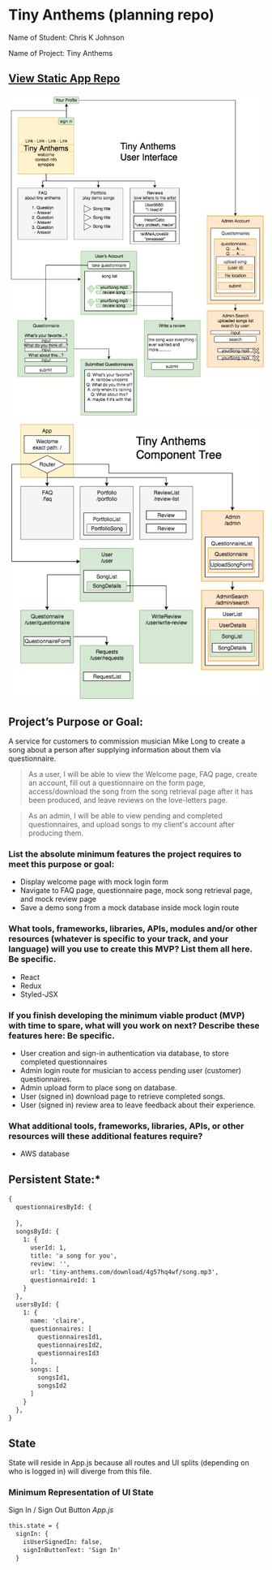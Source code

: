 # Tiny Anthems (planning repo)
Name of Student: Chris K Johnson

Name of Project: Tiny Anthems

## [View Static App Repo](https://github.com/ckjpdx/tiny-anthems-static)

![Tiny Anthems Interface](tiny-anthems-interface3.png)

![Tiny Anthems Components](tiny-anthems-components4.png)

## Project’s Purpose or Goal:

A service for customers to commission musician Mike Long to create a song about a person after supplying information about them via questionnaire.

> As a user, I will be able to view the Welcome page, FAQ page, create an account, fill out a questionnaire on the form page, access/download the song from the song retrieval page after it has been produced, and leave reviews on the love-letters page.

> As an admin, I will be able to view pending and completed questionnaires, and upload songs to my client's account after producing them.

### List the absolute minimum features the project requires to meet this purpose or goal:

* Display welcome page with mock login form
* Navigate to FAQ page, questionnaire page, mock song retrieval page, and mock review page
* Save a demo song from a mock database inside mock login route

### What tools, frameworks, libraries, APIs, modules and/or other resources (whatever is specific to your track, and your language) will you use to create this MVP? List them all here. Be specific.

* React
* Redux
* Styled-JSX

### If you finish developing the minimum viable product (MVP) with time to spare, what will you work on next? Describe these features here: Be specific.

* User creation and sign-in authentication via database, to store completed questionnaires
* Admin login route for musician to access pending user (customer) questionnaires.
* Admin upload form to place song on database.
* User (signed in) download page to retrieve completed songs.
* User (signed in) review area to leave feedback about their experience.

### What additional tools, frameworks, libraries, APIs, or other resources will these additional features require?

* AWS database

## Persistent State:*
```
{
  questionnairesById: {

  },
  songsById: {
    1: {
      userId: 1,
      title: 'a song for you',
      review: '',
      url: 'tiny-anthems.com/download/4g57hq4wf/song.mp3',
      questionnaireId: 1
    }
  },
  usersById: {
    1: {
      name: 'claire',
      questionnaires: [
        questionnairesId1,
        questionnairesId2,
        questionnairesId3
      ],
      songs: [
        songsId1,
        songsId2
      ]
    }
  },
}
```

## State
State will reside in App.js because all routes and UI splits (depending on who is logged in) will diverge from this file.

### Minimum Representation of UI State
Sign In / Sign Out Button
*App.js*
```
this.state = {
  signIn: {
    isUserSignedIn: false,
    signInButtonText: 'Sign In'
  }
```
